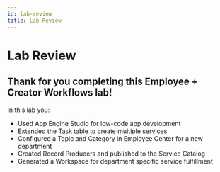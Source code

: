 ```yaml
---
id: lab-review
title: Lab Review
---
```


# Lab Review

## Thank for you completing this Employee + Creator Workflows lab!

In this lab you:

- Used App Engine Studio for low-code app development
- Extended the Task table to create multiple services
- Configured a Topic and Category in Employee Center for a new department
- Created Record Producers and published to the Service Catalog
- Generated a Workspace for department specific service fulfillment